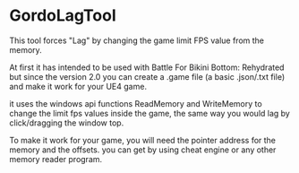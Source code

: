 # GordoLagTool

This tool forces "Lag" by changing the game limit FPS value from the memory.

At first it has intended to be used with Battle For Bikini Bottom: Rehydrated but since the version 2.0 you can create a .game file (a basic .json/.txt file) and make it work for your UE4 game. 

it uses the windows api functions ReadMemory and WriteMemory to change the limit fps values inside the game, the same way you would lag by click/dragging the window top.

To make it work for your game, you will need the pointer address for the memory and the offsets. you can get by using cheat engine or any other memory reader program.
